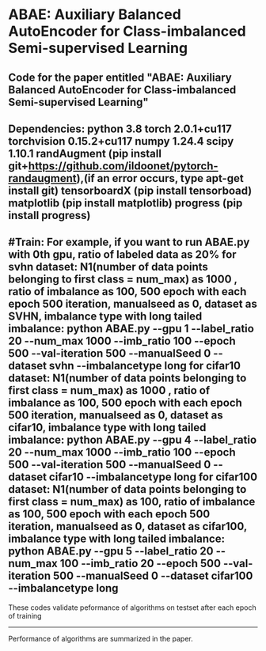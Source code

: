 # ABAE: Auxiliary Balanced AutoEncoder for Class-imbalanced Semi-supervised Learning

Code for the paper entitled "ABAE: Auxiliary Balanced AutoEncoder for Class-imbalanced Semi-supervised Learning"
-------------------------------------------------------------------------------------------------------------------------------------------------------
Dependencies:
python 3.8
torch 2.0.1+cu117 
torchvision 0.15.2+cu117
numpy 1.24.4
scipy 1.10.1
randAugment (pip install git+https://github.com/ildoonet/pytorch-randaugment),(if an error occurs, type apt-get install git)
tensorboardX (pip install tensorboad)
matplotlib (pip install matplotlib)
progress (pip install progress)
-------------------------------------------------------------------------------------------------------------------------------------------------------
#Train:
For example, if you want to run ABAE.py with 0th gpu, ratio of labeled data as 20%
for svhn dataset:
N1(number of data points belonging to first class = num_max) as 1000 , ratio of imbalance as 100, 500 epoch with each epoch 500 iteration, manualseed as 0, dataset as SVHN, imbalance type with long tailed imbalance:
python ABAE.py --gpu 1 --label_ratio 20 --num_max 1000 --imb_ratio 100 --epoch 500 --val-iteration 500 --manualSeed 0 --dataset svhn --imbalancetype long 
for cifar10 dataset:
N1(number of data points belonging to first class = num_max) as 1000 , ratio of imbalance as 100, 500 epoch with each epoch 500 iteration, manualseed as 0, dataset as cifar10, imbalance type with long tailed imbalance:
python ABAE.py --gpu 4 --label_ratio 20 --num_max 1000 --imb_ratio 100 --epoch 500 --val-iteration 500 --manualSeed 0 --dataset cifar10 --imbalancetype long 
for cifar100 dataset:
N1(number of data points belonging to first class = num_max) as 100, ratio of imbalance as 100, 500 epoch with each epoch 500 iteration, manualseed as 0, dataset as cifar100, imbalance type with long tailed imbalance:
python ABAE.py --gpu 5 --label_ratio 20 --num_max 100 --imb_ratio 20 --epoch 500 --val-iteration 500 --manualSeed 0 --dataset cifar100 --imbalancetype long 
-------------------------------------------------------------------------------------------------------------------------------------------------------

These codes validate peformance of algorithms on testset after each epoch of training

-------------------------------------------------------------------------------------------------------------------------------------------------------

Performance of algorithms are summarized in the paper.
